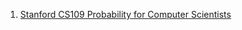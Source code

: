 1. [Stanford CS109 Probability for Computer Scientists](https://youtube.com/playlist?list=PLoROMvodv4rOpr_A7B9SriE_iZmkanvUg&si=hLLup5lbuX4YmovO)